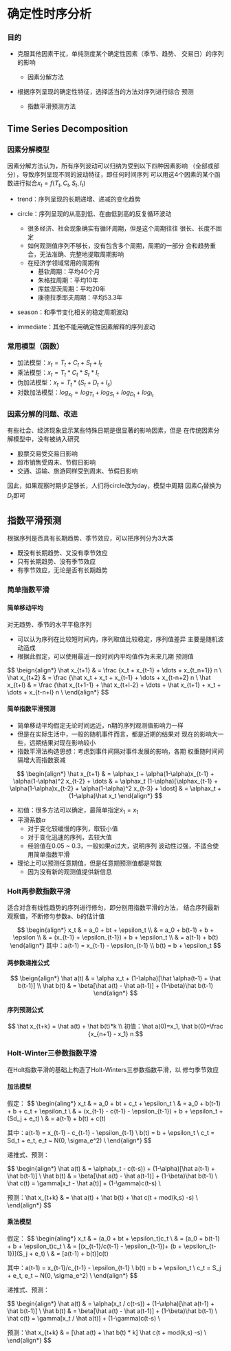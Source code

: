 #	确定性时序分析

###	目的

-	克服其他因素干扰，单纯测度某个确定性因素（季节、趋势、
	交易日）的序列的影响
	-	因素分解方法

-	根据序列呈现的确定性特征，选择适当的方法对序列进行综合
	预测
	-	指数平滑预测方法

##	Time Series Decomposition

###	因素分解模型

因素分解方法认为，所有序列波动可以归纳为受到以下四种因素影响
（全部或部分），导致序列呈现不同的波动特征，即任何时间序列
可以用这4个因素的某个函数进行拟合$x_t = f(T_t, C_t, S_t, I_t)$

-	trend：序列呈现的长期递增、递减的变化趋势

-	circle：序列呈现的从高到低、在由低到高的反复循环波动
	-	很多经济、社会现象确实有循环周期，但是这个周期往往
		很长、长度不固定
	-	如何观测值序列不够长，没有包含多个周期，周期的一部分
		会和趋势重合，无法准确、完整地提取周期影响
	-	在经济学领域常用的周期有
		-	基钦周期：平均40个月
		-	朱格拉周期：平均10年
		-	库兹涅茨周期：平均20年
		-	康德拉季耶夫周期：平均53.3年

-	season：和季节变化相关的稳定周期波动

-	immediate：其他不能用确定性因素解释的序列波动

###	常用模型（函数）

-	加法模型：$x_t = T_t + C_t + S_t + I_t$
-	乘法模型：$x_t = T_t * C_t * S_t * I_t$
-	伪加法模型：$x_t = T_t * (S_t + D_t + I_s)$
-	对数加法模型：$log_{x_t} = log_{T_t} + log_{S_t} + log_{D_t} + log_{I_t}$

###	因素分解的问题、改进

有些社会、经济现象显示某些特殊日期是很显著的影响因素，但是
在传统因素分解模型中，没有被纳入研究

-	股票交易受交易日影响
-	超市销售受周末、节假日影响
-	交通、运输、旅游同样受到周末、节假日影响

因此，如果观察时期步足够长，人们将circle改为day，模型中周期
因素$C_t$替换为$D_t$即可

##	指数平滑预测

根据序列是否具有长期趋势、季节效应，可以把序列分为3大类

-	既没有长期趋势、又没有季节效应
-	只有长期趋势、没有季节效应
-	有季节效应，无论是否有长期趋势

###	简单指数平滑

####	简单移动平均

对无趋势、季节的水平平稳序列

-	可以认为序列在比较短时间内，序列取值比较稳定，序列值差异
	主要是随机波动造成
-	根据此假定，可以使用最近一段时间内平均值作为未来几期
	预测值

$$
\beign{align*}
\hat x_{t+1} & = \frac {x_t + x_{t-1} + \dots + x_{t_n+1}} n \\
\hat x_{t+2} & = \frac {\hat x_t + x_t + x_{t-1} + \dots + x_{t-n+2} n \\
\hat x_{t+l} & = \frac {\hat x_{t+1-1} + \hat x_{t+l-2} + \dots +
	\hat x_{t+1} + x_t + \dots + x_{t-n+l} n \\
\end{align*}
$$

####	简单指数平滑预测

-	简单移动平均假定无论时间远近，n期的序列观测值影响力一样
-	但是在实际生活中，一般的随机事件而言，都是近期的结果对
	现在的影响大一些，远期结果对现在影响较小
-	指数平滑法构造思想：考虑到事件间隔对事件发展的影响，各期
	权重随时间间隔增大而指数衰减

$$
\begin{align*}
\hat x_{t+1} & = \alphax_t + \alpha(1-\alpha)x_{t-1} +
	\alpha(1-\alpha)^2 x_{t-2} + \dots
& = \alphax_t (1-\alpha)[\alphax_{t-1} + \alpha(1-\alpha)x_{t-2} +
	\alpha(1-\alpha)^2 x_{t-3} + \dost]
& = \alphax_t + (1-\alpha)\hat x_t
\end{align*}
$$

-	初值：很多方法可以确定，最简单指定$\hat x_1 = x_1$
-	平滑系数$\alpha$
	-	对于变化较缓慢的序列，取较小值
	-	对于变化迅速的序列，去较大值
	-	经验值在0.05 ~ 0.3，一般如果$\alpha$过大，说明序列
		波动性过强，不适合使用简单指数平滑
-	理论上可以预测任意期值，但是任意期预测值都是常数
	-	因为没有新的观测值提供新信息

###	Holt两参数指数平滑

适合对含有线性趋势的序列进行修匀，即分别用指数平滑的方法，
结合序列最新观察值，不断修匀参数a、b的估计值

$$
\begin{align*}
x_t & = a_0 + bt + \epsilon_t \\
& = a_0 + b(t-1) + b + \epsilon \\
& = (x_{t-1} + \epsilon_{t-1}) + b + \epsilon_t \\
& = a(t-1) + b(t)
\end{align*}
其中：a(t-1) = x_{t-1} - \epsilon_{t-1} \\
b(t) = b + \epsilon_t
$$

####	两参数递推公式

$$
\beign{align*}
\hat a(t) & = \alpha x_t + (1-\alpha)[\hat \alpha(t-1) + \hat b(t-1)] \\
\hat b(t) & = \beta[\hat a(t) - \hat a(t-1)] + (1-\beta)\hat b(t-1)
\end{align*}
$$

####	序列预测公式

$$
\hat x_{t+k} = \hat a(t) + \hat b(t)*k \\
初值：\hat a(0)=x_1, \hat b(0)=\frac {x_{n+1} - x_1} n
$$


###	Holt-Winter三参数指数平滑

在Holt指数平滑的基础上构造了Holt-Winters三参数指数平滑，以
修匀季节效应

####	加法模型

假定：
$$
\begin{aling*}
x_t & = a_0 + bt + c_t + \epsilon_t \\
& = a_0 + b(t-1) + b + c_t + \epsilon_t \\
& = (x_{t-1} - c{t-1} - \epsilon_{t-1}) + b +
	\epsilon_t + (Sd_j + e_t) \\
& = a(t-1) + b(t) + c(t)

其中：a(t-1) = x_{t-1} - c_{t-1} - \epsilon_{t-1} \\
b(t) = b + \epsilon_t \\
c_t = Sd_t + e_t, e_t ~ N(0, \sigma_e^2) \\
\end{align*}
$$

递推式、预测：

$$
\begin{align*}
\hat a(t) & = \alpha(x_t - c(t-s)) +
	(1-\alpha)[\hat a(t-1) + \hat b(t-1)] \\
\hat b(t) & = \beta[\hat a(t) - \hat a(t-1)] +
	(1-\beta)\hat b(t-1) \\
\hat c(t) = \gamma[x_t - \hat a(t)] + (1-\gamma)c(t-s) \\

预测：\hat x_{t+k} & = \hat a(t) + \hat b(t) +
	\hat c(t + mod(k,s) -s) \\
\end{align*}
$$


####	乘法模型

假定：
$$
\begin{aling*}
x_t & = (a_0 + bt + \epsilon_t)c_t \\
& = (a_0 + b(t-1) + b + \epsilon_t)c_t \\
& = [(x_{t-1}/c{t-1} - \epsilon_{t-1})+
	(b + \epsilon_{t-1})](S_j + e_t) \\
& = [a(t-1) + b(t)]c(t)

其中：a(t-1) = x_{t-1}/c_{t-1} - \epsilon_{t-1} \\
b(t) = b + \epsilon_t \\
c_t = S_j + e_t, e_t ~ N(0, \sigma_e^2) \\
\end{align*}
$$

递推式、预测：

$$
\begin{align*}
\hat a(t) & = \alpha(x_t / c(t-s)) +
	(1-\alpha)[\hat a(t-1) + \hat b(t-1)] \\
\hat b(t) & = \beta[\hat a(t) - \hat a(t-1)] +
	(1-\beta)\hat b(t-1) \\
\hat c(t) = \gamma[x_t / \hat a(t)] + (1-\gamma)c(t-s) \\

预测：\hat x_{t+k} & = [\hat a(t) + \hat b(t) * k]
	\hat c(t + mod(k,s) -s) \\
\end{align*}
$$

